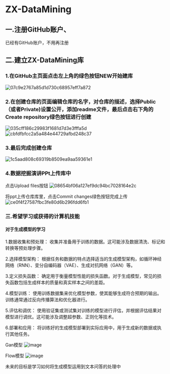 # ZX-DataMining

## 一.注册GitHub账户、
已经有GitHub账户，不用再注册

## 二.建立ZX-DataMining库

### 1.在GitHub主页面点击左上角的绿色按钮NEW开始建库
![07c9e2767a85d1d730c68957eff7a872](https://github.com/zhang46461/ZX-DataMining/assets/149031189/f941bb32-d69e-4861-b6d9-37ee8f95bb7b)

### 2.在创建仓库的页面编辑仓库的名字，对仓库的描述，选择Public（或者Private)设置公开，添加readme文件，最后点击右下角的Create repository绿色按钮进行创建
![035cff186c29983f1681d7d3e3fffa5d](https://github.com/zhang46461/ZX-DataMining/assets/149031189/c2955e32-b0cc-431d-9078-4eb5f22290d7)
![cbfdfbfcc2a5a484e44729afbd248c37](https://github.com/zhang46461/ZX-DataMining/assets/149031189/4bd05fc2-3d7c-418a-8a59-e196c8ca9d79)

### 3.最后完成创建仓库

![1c5aad808c69319b8509ea9aa59361e1](https://github.com/zhang46461/ZX-DataMining/assets/149031189/39ce5627-8eb2-4adb-b1ca-a566056b4859)

### 4.数据挖掘演讲PPt上传库中

点击Upload files按钮
![08654bf06a127ef9dc94bc7028164e2c](https://github.com/zhang46461/ZX-DataMining/assets/149031189/5ac2eb6b-8946-4c4a-a142-09ab052aaebf)

将ppt上传仓库库里，点击Commit changes绿色按钮完成上传
![ce0f4f27587fbc3fe80d6b296fdd6fb1](https://github.com/zhang46461/ZX-DataMining/assets/149031189/6a2cd8e1-54cd-4d35-a115-b4a643e98d64)




### 三.希望学习或获得的计算机技能
#### 对于生成模型的学习

1.数据收集和预处理： 收集并准备用于训练的数据。这可能涉及数据清洗、标记和转换等预处理步骤。

2.选择模型架构： 根据任务和数据的特点选择适当的生成模型架构，如循环神经网络（RNN）、变分自编码器（VAE）、生成对抗网络（GAN）等。

3.定义损失函数： 确定用于衡量模型性能的损失函数。对于生成模型，常见的损失函数包括生成样本的质量和真实样本之间的差距。

4.模型训练： 使用训练数据集来优化模型参数，使其能够生成符合预期的输出。训练通常通过反向传播算法和优化器进行。

5.评估和调优： 使用验证集或测试集对训练的模型进行评估，并根据评估结果对模型进行调优。这可能涉及调整超参数、正则化等技术。

6.部署和应用： 将训练好的生成模型部署到实际应用中，用于生成新的数据或执行其他任务。

Gan模型
![image](https://github.com/zhang46461/ZX-DataMining/assets/149031189/87ca2795-1378-41d9-ac9c-dc0434e98222)

Flow模型
![image](https://github.com/zhang46461/ZX-DataMining/assets/149031189/f4292bf1-e2a7-4849-9191-a0128fc8f212)

未来的目标是学习如何将生成模型运用到文本问答的处理中














